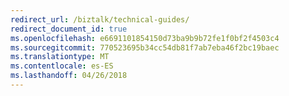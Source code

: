 ```yaml
---
redirect_url: /biztalk/technical-guides/
redirect_document_id: true
ms.openlocfilehash: e6691101854150d73ba9b9b72fe1f0bf2f4503c4
ms.sourcegitcommit: 770523695b34cc54db81f7ab7eba46f2bc19baec
ms.translationtype: MT
ms.contentlocale: es-ES
ms.lasthandoff: 04/26/2018
---
```

